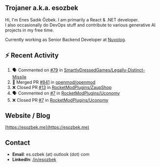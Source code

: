 ##  Trojaner a.k.a. esozbek
Hi, I'm Enes Sadık Özbek. I am primarily a React & .NET developer.  
I also occasionally do DevOps stuff and contribute to various generative AI projects in my free time.

Currently working as Senior Backend Developer at [Nuvolog](https://nuvolog.com/).

## :zap: Recent Activity

<!--START_SECTION:activity-->
1. 🗣 Commented on [#79](https://github.com/SmartlyDressedGames/Legally-Distinct-Missile/pull/79#issuecomment-2470726964) in [SmartlyDressedGames/Legally-Distinct-Missile](https://github.com/SmartlyDressedGames/Legally-Distinct-Missile)
2. 🎉 Merged PR [#841](https://github.com/openmod/openmod/pull/841) in [openmod/openmod](https://github.com/openmod/openmod)
3. ❌ Closed PR [#13](https://github.com/RocketModPlugins/ZaupShop/pull/13) in [RocketModPlugins/ZaupShop](https://github.com/RocketModPlugins/ZaupShop)
4. 🗣 Commented on [#7](https://github.com/RocketModPlugins/Uconomy/pull/7#issuecomment-2367294203) in [RocketModPlugins/Uconomy](https://github.com/RocketModPlugins/Uconomy)
5. ❌ Closed PR [#7](https://github.com/RocketModPlugins/Uconomy/pull/7) in [RocketModPlugins/Uconomy](https://github.com/RocketModPlugins/Uconomy)
<!--END_SECTION:activity-->

## Website / Blog
[https://esozbek.me](https://esozbek.me)

## Contact
- **Email**: es.ozbek (at) outlook (dot) com
- **LinkedIn**: [/in/esozbek](https://linkedin.com/in/esozbek)
